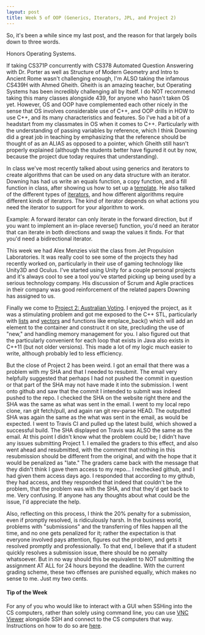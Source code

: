 ```yaml
---
layout: post
title: Week 5 of OOP (Generics, Iterators, JPL, and Project 2)
---
```


So, it's been a while since my last post, and the reason for that largely boils down to three words.

Honors Operating Systems.

If taking CS371P concurrently with CS378 Automated Question Answering with Dr. Porter as well as Structure of Modern Geometry and Intro to Ancient Rome wasn't challenging enough, I'm ALSO taking the infamous CS439H with Ahmed Gheith. Gheith is an amazing teacher, but Operating Systems has been incredibly challenging all by itself. I do NOT recommend taking this many classes alongside 439, for anyone who hasn't taken OS yet. However, OS and OOP have complemented each other nicely in the sense that OS involves considerable use of C++, and OOP drills in HOW to use C++, and its many characteristics and features. So I've had a bit of a headstart from my classmates in OS when it comes to C++. Particularly with the understanding of passing variables by reference, which I think Downing did a great job in teaching by emphasizing that the reference should be thought of as an ALIAS as opposed to a pointer, which Gheith still hasn't properly explained (although the students better have figured it out by now, because the project due today requires that understanding).

In class we've most recently talked about using generics and iterators to create algorithms that can be used on any data structure with an iterator. Downing has had us write an equals function, a copy function, and a fill function in class, after showing us how to set up a [template](http://www.codeproject.com/Articles/257589/An-Idiots-Guide-to-Cplusplus-Templates-Part). He also talked of the different types of [iterators](http://www.cplusplus.com/reference/iterator/), and how different algorithms require different kinds of iterators. The kind of iterator depends on what actions you need the iterator to support for your algorithm to work.

Example: A forward iterator can only iterate in the forward direction, but if you want to implement an in-place reverse() function, you'd need an iterator that can iterate in both directions and swap the values it finds. For that you'd need a bidirectional iterator.

This week we had Alex Menzies visit the class from Jet Propulsion Laboratories. It was really cool to see some of the projects they had recently worked on, particularly in their use of gaming technology like Unity3D and Oculus. I've started using Unity for a couple personal projects and it's always cool to see a tool you've started picking up being used by a serious technology company. His discussion of Scrum and Agile practices in their company was good reinforcement of the related papers Downing has assigned to us.

Finally we come to [Project 2: Australian Voting](http://uva.onlinejudge.org/index.php?option=com_onlinejudge&Itemid=8&category=13&page=show_problem&problem=1083). I enjoyed the project, as it was a stimulating problem and got me exposed to the C++ STL, particularly with [lists](http://www.cplusplus.com/reference/list/list/) and [vectors](http://www.cplusplus.com/reference/vector/vector/) and functions like emplace_back() which will add an element to the container and construct it on site, precluding the use of "new," and handling memory management for you. I also figured out that the particularly convenient for each loop that exists in Java also exists in C++11 (but not older versions). This made a lot of my logic much easier to write, although probably led to less efficiency.

But the close of Project 2 has been weird. I got an email that there was a problem with my SHA and that I needed to resubmit. The email very helpfully suggested that perhaps I had not pushed the commit in question or that part of the SHA may not have made it into the submission. I went onto github and saw that the commit I intended to submit was indeed pushed to the repo. I checked the SHA on the website right there and the SHA was the same as what was sent in the email. I went to my local repo clone, ran git fetch/pull, and again ran git rev-parse HEAD. The outputted SHA was again the same as the what was sent in the email, as would be expected. I went to Travis CI and pulled up the latest build, which showed a successful build. The SHA displayed on Travis was ALSO the same as the email. At this point I didn't know what the problem could be; I didn't have any issues submitting Project 1. I emailed the graders to this effect, and also went ahead and resubmitted, with the comment that nothing in this resubmission should be different from the original, and with the hope that it would be penalized as "late." The graders came back with the message that they didn't think I gave them access to my repo... I rechecked github, and I had given them access days ago. I responded that according to my github, they had access, and they responded that indeed that couldn't be the problem, that the problem was with the SHA, and that they'd get back to me. Very confusing. If anyone has any thoughts about what could be the issue, I'd appreciate the help.

Also, reflecting on this process, I think the 20% penalty for a submission, even if promptly resolved, is ridiculously harsh. In the business world, problems with "submissions" and the transferring of files happen all the time, and no one gets penalized for it; rather the expectation is that everyone involved pays attention, figures out the problem, and gets it resolved promptly and professionally. To that end, I believe that if a student quickly resolves a submission issue, there should be no penalty whatsoever. But in no way should this be equivalent to NOT submitting the assignment AT ALL for 24 hours beyond the deadline. With the current grading scheme, these two offenses are punished equally, which makes no sense to me. Just my two cents.

#### Tip of the Week

For any of you who would like to interact with a GUI when SSHing into the CS computers, rather than solely using command line, you can use [VNC Viewer](https://www.realvnc.com/download/viewer/) alongside SSH and connect to the CS computers that way. Instructions on how to do so are [here](http://www.science.smith.edu/~ejensen/vncssh.html).


